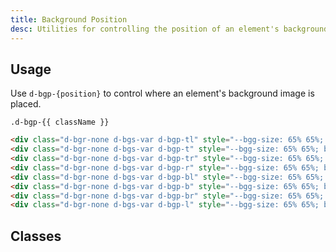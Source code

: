 ```yaml
---
title: Background Position
desc: Utilities for controlling the position of an element's background image.
---
```


## Usage
Use `d-bgp-{position}` to control where an element's background image is placed.

<code-well-header class="d-fl-col4 d-fw-wrap d-flg12 d-p12 d-bgc-purple-100 d-bgo50" custom>
  <div class="d-d-flex d-fd-column d-ai-center d-stack4" v-for="{ className } in positions">
      <div
        class="d-fl-center d-w128 d-h128 d-bgc-purple-300 d-bar8 d-bc-purple-200 d-of-hidden d-bgr-none d-bgs-var" style="--bgg-size: 65% 65%; background-image: url('https://cdn.jpegmini.com/user/images/slider_puffin_before_mobile.jpg');"
        :class="`d-bgp-${className}`"
      >
      </div>
      <code>.d-bgp-{{ className }}</code>
  </div>
</code-well-header>


```html
<div class="d-bgr-none d-bgs-var d-bgp-tl" style="--bgg-size: 65% 65%; background-image: url(...);">...</div>
<div class="d-bgr-none d-bgs-var d-bgp-t" style="--bgg-size: 65% 65%; background-image: url(...);">...</div>
<div class="d-bgr-none d-bgs-var d-bgp-tr" style="--bgg-size: 65% 65%; background-image: url(...);">...</div>
<div class="d-bgr-none d-bgs-var d-bgp-r" style="--bgg-size: 65% 65%; background-image: url(...);">...</div>
<div class="d-bgr-none d-bgs-var d-bgp-bl" style="--bgg-size: 65% 65%; background-image: url(...);">...</div>
<div class="d-bgr-none d-bgs-var d-bgp-b" style="--bgg-size: 65% 65%; background-image: url(...);">...</div>
<div class="d-bgr-none d-bgs-var d-bgp-br" style="--bgg-size: 65% 65%; background-image: url(...);">...</div>
<div class="d-bgr-none d-bgs-var d-bgp-l" style="--bgg-size: 65% 65%; background-image: url(...);">...</div>
```

<script setup>
  import { positions } from '@data/backgrounds.json';
</script>

## Classes

<utility-class-table>
  <template #content>
    <tbody>
      <tr v-for="{ className, output } in positions">
          <th scope="row" class="d-ff-mono d-fc-purple d-fw-normal d-fs12">.d-bgp-{{ className }}</th>
          <td class="d-ff-mono d-fc-orange d-fs12">
            background-position: {{ output }} !important;
          </td>
      </tr>
    </tbody>
  </template>
</utility-class-table>
